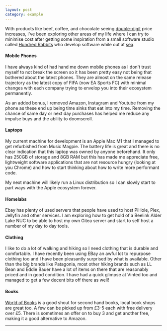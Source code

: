```yaml
---
layout: post
category: example
---
```


With products like beef, coffee, and chocolate seeing [double-digit](https://www.ons.gov.uk/economy/inflationandpriceindices/timeseries/cdik/mm23) price increases, I've been exploring other areas of my life where I can try to minimise cost after getting some inspiration from a small software studio called [Hundred Rabbits](https://100r.co/site/home.html) who develop software while out at [sea](https://www.youtube.com/watch?v=HIJodhT0Bow).

#### Mobile Phones

I have always kind of had hand me down mobile phones as I don't trust myself to not break the screen so it has been pretty easy not being that bothered about the latest phones. They are almost on the same release trajectory as the latest copy of FIFA (now EA Sports FC) with minimal changes with each company trying to envelop you into their ecosystem permanently.

As an added bonus, I removed Amazon, Instagram and Youtube from my phone as these end up being time sinks that eat into my time. Removing the chance of same day or next day purchases has helped me reduce any impulse buys and the ability to doomscroll.

#### Laptops

My current machine for development is an Apple Mac M1 that I managed to get refurbished from Music Magpie. The battery life is great and there is no clear indication that this laptop was owned by anyone beforehand. It only has 250GB of storage and 8GB RAM but this has made me appreciate free, lightweight software applications that are not resource hungry (looking at you Chrome) and how to start thinking about how to write more performant code.

My next machine will likely run a Linux distribution so I can slowly start to part ways with the Apple ecosystem forever.

#### Homelabs

Ebay has plenty of used servers that people have used to host PiHole, Plex, Jellyfin and other services. I am exploring how to get hold of a Beelink Alder Lake NUC to be able to host my own Gitea server and start to self host a number of my day to day tools.

#### Clothing

I like to do a lot of walking and hiking so I need clothing that is durable and comfortable. I have recently been using EBay an awful lot to repurpose clothing too and I have been pleasantly surprised by what is available. Other than the big brands like Patagonia, most other hiking brands such as LL Bean and Eddie Bauer have a lot of items on there that are reasonably priced and in good condition. I have had a quick glimpse at Vinted too and managed to get a few decent bits off there as well!

#### Books

[World of Books](https://www.worldofbooks.com/en-gb) is a good shout for second hand books, local book shops are great too. A few can be picked up from £3-5 each with free delivery over £5. There is sometimes an offer on to buy 3 and get another free, making it a good alternative to Amazon.

---